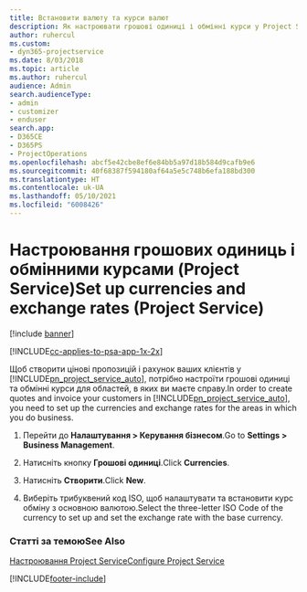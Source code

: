 ```yaml
---
title: Встановити валюту та курси валют
description: Як настроювати грошові одиниці і обмінні курси у Project Service
author: ruhercul
ms.custom:
- dyn365-projectservice
ms.date: 8/03/2018
ms.topic: article
ms.author: ruhercul
audience: Admin
search.audienceType:
- admin
- customizer
- enduser
search.app:
- D365CE
- D365PS
- ProjectOperations
ms.openlocfilehash: abcf5e42cbe8ef6e84bb5a97d18b584d9cafb9e6
ms.sourcegitcommit: 40f68387f594180af64a5e5c748b6efa188bd300
ms.translationtype: HT
ms.contentlocale: uk-UA
ms.lasthandoff: 05/10/2021
ms.locfileid: "6008426"
---
```

# <a name="set-up-currencies-and-exchange-rates-project-service"></a><span data-ttu-id="a5d7a-103">Настроювання грошових одиниць і обмінними курсами (Project Service)</span><span class="sxs-lookup"><span data-stu-id="a5d7a-103">Set up currencies and exchange rates (Project Service)</span></span>

[!include [banner](../includes/psa-now-project-operations.md)]

[!INCLUDE[cc-applies-to-psa-app-1x-2x](../includes/cc-applies-to-psa-app-1x-2x.md)]

<span data-ttu-id="a5d7a-104">Щоб створити цінові пропозицій і рахунок ваших клієнтів у [!INCLUDE[pn_project_service_auto](../includes/pn-project-service-auto.md)], потрібно настроїти грошові одиниці та обмінні курси для областей, в яких ви маєте справу.</span><span class="sxs-lookup"><span data-stu-id="a5d7a-104">In order to create quotes and invoice your customers in [!INCLUDE[pn_project_service_auto](../includes/pn-project-service-auto.md)], you need to set up the currencies and exchange rates for the areas in which you do business.</span></span>  
  
1.  <span data-ttu-id="a5d7a-105">Перейти до **Налаштування > Керування бізнесом**.</span><span class="sxs-lookup"><span data-stu-id="a5d7a-105">Go to **Settings > Business Management**.</span></span>  
  
2.  <span data-ttu-id="a5d7a-106">Натисніть кнопку **Грошові одиниці**.</span><span class="sxs-lookup"><span data-stu-id="a5d7a-106">Click **Currencies**.</span></span>  
  
3.  <span data-ttu-id="a5d7a-107">Натисніть **Створити**.</span><span class="sxs-lookup"><span data-stu-id="a5d7a-107">Click **New**.</span></span>  
  
4.  <span data-ttu-id="a5d7a-108">Виберіть трибуквений код ISO, щоб налаштувати та встановити курс обміну з основною валютою.</span><span class="sxs-lookup"><span data-stu-id="a5d7a-108">Select the three-letter ISO Code of the currency to set up and set the exchange rate with the base currency.</span></span>  
  
### <a name="see-also"></a><span data-ttu-id="a5d7a-109">Статті за темою</span><span class="sxs-lookup"><span data-stu-id="a5d7a-109">See Also</span></span>  
 [<span data-ttu-id="a5d7a-110">Настроювання Project Service</span><span class="sxs-lookup"><span data-stu-id="a5d7a-110">Configure Project Service</span></span>](../psa/configure.md)


[!INCLUDE[footer-include](../includes/footer-banner.md)]